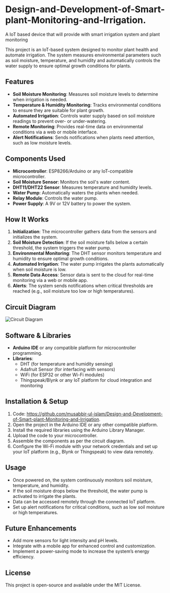 # Design-and-Development-of-Smart-plant-Monitoring-and-Irrigation.
A IoT based device that will provide with smart irrigation system and plant monitoring

This project is an IoT-based system designed to monitor plant health and automate irrigation. The system measures environmental parameters such as soil moisture, temperature, and humidity and automatically controls the water supply to ensure optimal growth conditions for plants.

## Features

- **Soil Moisture Monitoring**: Measures soil moisture levels to determine when irrigation is needed.
- **Temperature & Humidity Monitoring**: Tracks environmental conditions to ensure they are suitable for plant growth.
- **Automated Irrigation**: Controls water supply based on soil moisture readings to prevent over- or under-watering.
- **Remote Monitoring**: Provides real-time data on environmental conditions via a web or mobile interface.
- **Alert Notifications**: Sends notifications when plants need attention, such as low moisture levels.

## Components Used

- **Microcontroller**: ESP8266/Arduino or any IoT-compatible microcontroller.
- **Soil Moisture Sensor**: Monitors the soil's water content.
- **DHT11/DHT22 Sensor**: Measures temperature and humidity levels.
- **Water Pump**: Automatically waters the plants when needed.
- **Relay Module**: Controls the water pump.
- **Power Supply**: A 9V or 12V battery to power the system.

## How It Works

1. **Initialization**: The microcontroller gathers data from the sensors and initializes the system.
2. **Soil Moisture Detection**: If the soil moisture falls below a certain threshold, the system triggers the water pump.
3. **Environmental Monitoring**: The DHT sensor monitors temperature and humidity to ensure optimal growth conditions.
4. **Automated Irrigation**: The water pump irrigates the plants automatically when soil moisture is low.
5. **Remote Data Access**: Sensor data is sent to the cloud for real-time monitoring via a web or mobile app.
6. **Alerts**: The system sends notifications when critical thresholds are reached (e.g., soil moisture too low or high temperatures).

## Circuit Diagram

![Circuit Diagram](https://github.com/user-attachments/assets/efdc9ef7-17d2-40ae-b554-0d71128fa374)


## Software & Libraries

- **Arduino IDE** or any compatible platform for microcontroller programming.
- **Libraries**:
  - DHT (for temperature and humidity sensing)
  - Adafruit Sensor (for interfacing with sensors)
  - WiFi (for ESP32 or other Wi-Fi modules)
  - Thingspeak/Blynk or any IoT platform for cloud integration and monitoring

## Installation & Setup

1. Code: https://github.com/musabbir-ul-islam/Design-and-Development-of-Smart-plant-Monitoring-and-Irrigation.
2. Open the project in the Arduino IDE or any other compatible platform.
3. Install the required libraries using the Arduino Library Manager.
4. Upload the code to your microcontroller.
5. Assemble the components as per the circuit diagram.
6. Configure the Wi-Fi module with your network credentials and set up your IoT platform (e.g., Blynk or Thingspeak) to view data remotely.

## Usage

- Once powered on, the system continuously monitors soil moisture, temperature, and humidity.
- If the soil moisture drops below the threshold, the water pump is activated to irrigate the plants.
- Data can be accessed remotely through the connected IoT platform.
- Set up alert notifications for critical conditions, such as low soil moisture or high temperatures.

## Future Enhancements

- Add more sensors for light intensity and pH levels.
- Integrate with a mobile app for enhanced control and customization.
- Implement a power-saving mode to increase the system’s energy efficiency.

## License

This project is open-source and available under the MIT License.

